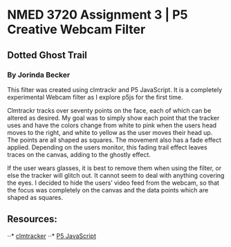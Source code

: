 # NMED 3720 Assignment 3 | P5 Creative Webcam Filter

## Dotted Ghost Trail 
### By Jorinda Becker 

This filter was created using clmtrackr and P5 JavaScript. It is a completely experimental Webcam filter as I explore p5js for the first time. 

Clmtrackr tracks over seventy points on the face, each of which can be altered as desired.
My goal was to simply show each point that the tracker uses and have the colors change from white to pink when the users head moves to the right, 
and white to yellow as the user moves their head up. The points are all shaped as squares. 
The movement also has a fade effect applied. Depending on the users monitor, this fading trail effect leaves traces on the canvas, adding to the ghostly effect.

If the user wears glasses, it is best to remove them when using the filter, or else the tracker will glitch out. It cannot seem to deal with anything covering the eyes. 
I decided to hide the users’ video feed from the webcam, so that the focus was completely on the canvas and the data points which are shaped as squares. 

## Resources:

⋅⋅* [clmtracker](https://github.com/auduno/clmtrackr)
⋅⋅* [P5 JavaScript](https://p5js.org/) 
